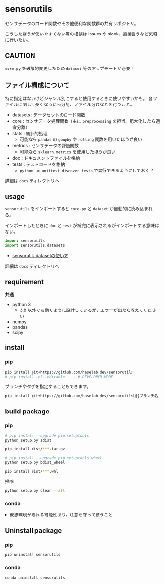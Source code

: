 # sensorutils

センサデータのロード関数やその他便利な関数群の共有リポジトリ。

こうしたほうが使いやすくない等の相談は issues や slack、直接言うなど気軽に行いたい。

## CAUTION

`core.py` を破壊的変更したため `dataset` 等のアップデートが必要！

## ファイル構成について

特に指定はないけどジャンル別にすると使用するときに使いやすいかも。
各ファイルに関して長くなったら分割、ファイル分けなどを行うこと。

* datasets  : データセットのロード関数
* core      : センサデータ処理関数（主に `preprocessing` を担当。肥大化したら適宜分離）
* stats     : 統計的処理
    * 可能なら `pandas` の `goupby` や `rolling` 関数を用いたほうが良い
* metrics   : センサデータの評価関数
    * 可能なら `sklearn.metrics` を使用したほうが良い
* doc       : ドキュメントファイルを格納
* tests     : テストコードを格納
    * `python -m unittest discover tests` で実行できるようにしておく？

詳細は `docs` ディレクトリへ

## usage

`sensorutils` をインポートすると `core.py` と `dataset` が自動的に読み込まれる。

インポートしたときに `doc` と `test` が補完に表示されるがインポートする意味はない。

```python
import sensorutils
import sensorutils.datasets
```

* [sensorutils.datasetの使い方](doc/samples)

詳細は `docs` ディレクトリへ

## requirement

**共通**
* python 3
    * 3.8 以外でも動くように設計しているが、エラーが出たら教えてください
* numpy
* pandas
* scipy

## install

### pip

```bash
pip install git+https://github.com/haselab-dev/sensorutils
# pip install -e[--editable] ... # DEVELOPER MODE
```

ブランチやタグを指定することもできます。
```bash
pip install git+https://github.com/haselab-dev/sensorutils[@{ブランチ名 | タグ名}]
```

## build package

### pip

```bash
# pip install --upgrade pip setuptools
python setup.py sdist

pip install dist/***.tar.gz
```

```bash
# pip install --upgrade pip setuptools wheel
python setup.py bdist_wheel

pip install dist/***.whl
```

掃除

```bash
python setup.py clean --all
```

### conda

<details>
<summary>仮想環境が壊れる可能性あり，注意を守って使うこと</summary>
<span style="color: red;">注意：`conda-build`を`base`環境以外にインストールすると`conda-build`がインストールされた環境のパスがおかしくなる可能性があり</span>

`conda-build`を`base`環境にインストールすればその他の環境でも使えるうえ，おそらくパスのバグは起きない．

#### with recipe

conda packageはビルド用のrecipeを用意して作成する．

```bash
git clone <sensorutils url>
cd sensorutils

conda activate base 
# conda install conda-build # or conda install -n base conda-build
conda build recipe

conda install --use-local sensorutils
# conda install -c file:///C:/Users/{name}/Miniconda3/conda-bld sensorutils
```
Windowsだと `%USERPROFILE%\Miniconda3\conda-bld` 配下にファイルができる.
以下のコマンドで確認することも可能．
```
conda build recipe --output
```

#### without recipe (未検証)

```bash
python setup.py bdist_conda
```

掃除

```bash
conda build purge # not delete conda package
conda build purge-all # delete conda package
```

</details>

## Uninstall package

### pip

```bash
pip uninstall sensorutils
```

### conda

```bash
conda uninstall sensorutils
```
